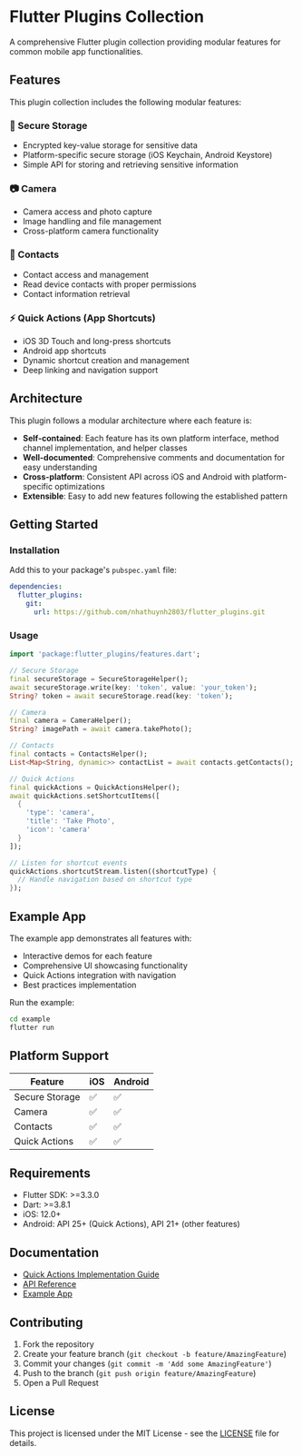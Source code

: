 # Flutter Plugins Collection

A comprehensive Flutter plugin collection providing modular features for common mobile app functionalities.

## Features

This plugin collection includes the following modular features:

### 🔐 Secure Storage
- Encrypted key-value storage for sensitive data
- Platform-specific secure storage (iOS Keychain, Android Keystore)
- Simple API for storing and retrieving sensitive information

### 📷 Camera
- Camera access and photo capture
- Image handling and file management
- Cross-platform camera functionality

### 📱 Contacts
- Contact access and management
- Read device contacts with proper permissions
- Contact information retrieval

### ⚡ Quick Actions (App Shortcuts)
- iOS 3D Touch and long-press shortcuts
- Android app shortcuts
- Dynamic shortcut creation and management
- Deep linking and navigation support

## Architecture

This plugin follows a modular architecture where each feature is:
- **Self-contained**: Each feature has its own platform interface, method channel implementation, and helper classes
- **Well-documented**: Comprehensive comments and documentation for easy understanding
- **Cross-platform**: Consistent API across iOS and Android with platform-specific optimizations
- **Extensible**: Easy to add new features following the established pattern

## Getting Started

### Installation

Add this to your package's `pubspec.yaml` file:

```yaml
dependencies:
  flutter_plugins:
    git:
      url: https://github.com/nhathuynh2803/flutter_plugins.git
```

### Usage

```dart
import 'package:flutter_plugins/features.dart';

// Secure Storage
final secureStorage = SecureStorageHelper();
await secureStorage.write(key: 'token', value: 'your_token');
String? token = await secureStorage.read(key: 'token');

// Camera
final camera = CameraHelper();
String? imagePath = await camera.takePhoto();

// Contacts
final contacts = ContactsHelper();
List<Map<String, dynamic>> contactList = await contacts.getContacts();

// Quick Actions
final quickActions = QuickActionsHelper();
await quickActions.setShortcutItems([
  {
    'type': 'camera',
    'title': 'Take Photo',
    'icon': 'camera'
  }
]);

// Listen for shortcut events
quickActions.shortcutStream.listen((shortcutType) {
  // Handle navigation based on shortcut type
});
```

## Example App

The example app demonstrates all features with:
- Interactive demos for each feature
- Comprehensive UI showcasing functionality
- Quick Actions integration with navigation
- Best practices implementation

Run the example:
```bash
cd example
flutter run
```

## Platform Support

| Feature | iOS | Android |
|---------|-----|---------|
| Secure Storage | ✅ | ✅ |
| Camera | ✅ | ✅ |
| Contacts | ✅ | ✅ |
| Quick Actions | ✅ | ✅ |

## Requirements

- Flutter SDK: >=3.3.0
- Dart: >=3.8.1
- iOS: 12.0+
- Android: API 25+ (Quick Actions), API 21+ (other features)

## Documentation

- [Quick Actions Implementation Guide](QUICK_ACTIONS_GUIDE.md)
- [API Reference](https://pub.dev/documentation/flutter_plugins/)
- [Example App](example/)

## Contributing

1. Fork the repository
2. Create your feature branch (`git checkout -b feature/AmazingFeature`)
3. Commit your changes (`git commit -m 'Add some AmazingFeature'`)
4. Push to the branch (`git push origin feature/AmazingFeature`)
5. Open a Pull Request

## License

This project is licensed under the MIT License - see the [LICENSE](LICENSE) file for details.
